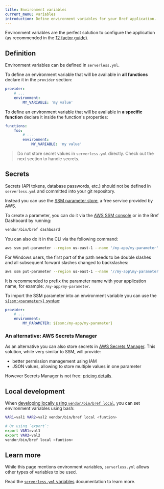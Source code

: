 ```yaml
---
title: Environment variables
current_menu: variables
introduction: Define environment variables for your Bref application.
---
```


Environment variables are the perfect solution to configure the application (as recommended in the [12 factor guide](https://12factor.net/config)).

## Definition

Environment variables can be defined in `serverless.yml`.

To define an environment variable that will be available in **all functions** declare it in the `provider` section:

```yaml
provider:
    # ...
    environment:
        MY_VARIABLE: 'my value'
```

To define an environment variable that will be available in **a specific function** declare it inside the function's properties:

```yaml
functions:
    foo:
        # ...
        environment:
            MY_VARIABLE: 'my value'
```

> Do not store secret values in `serverless.yml` directly. Check out the next section to handle secrets.

## Secrets

Secrets (API tokens, database passwords, etc.) should not be defined in `serverless.yml` and committed into your git repository.

Instead you can use the [SSM parameter store](https://docs.aws.amazon.com/systems-manager/latest/userguide/systems-manager-paramstore.html), a free service provided by AWS.

To create a parameter, you can do it via the [AWS SSM console](https://console.aws.amazon.com/systems-manager/parameters) or in the Bref Dashboard by running:

```bash
vendor/bin/bref dashboard
```

You can also do it in the CLI via the following command:

```bash
aws ssm put-parameter --region us-east-1 --name '/my-app/my-parameter' --type String --value 'mysecretvalue'
```

For Windows users, the first part of the path needs to be double slashes and all subsequent forward slashes changed to backslashes:
```bash
aws ssm put-parameter --region us-east-1 --name '//my-app\my-parameter' --type String --value 'mysecretvalue'
```

It is recommended to prefix the parameter name with your application name, for example: `/my-app/my-parameter`.

To import the SSM parameter into an environment variable you can use the [`${ssm:<parameter>}` syntax](https://serverless.com/blog/serverless-secrets-api-keys/):

```yaml
provider:
    # ...
    environment:
        MY_PARAMETER: ${ssm:/my-app/my-parameter}
```

### An alternative: AWS Secrets Manager

As an alternative you can also store secrets in [AWS Secrets Manager](https://aws.amazon.com/secrets-manager/). This solution, while very similar to SSM, will provide:

- better permission management using IAM
- JSON values, allowing to store multiple values in one parameter

However Secrets Manager is not free: [pricing details](https://aws.amazon.com/secrets-manager/pricing/).

## Local development

When [developing locally using `vendor/bin/bref local`](/docs/local-development.md), you can set environment variables using bash:

```bash
VAR1=val1 VAR2=val2 vendor/bin/bref local <funtion>

# Or using `export`:
export VAR1=val1
export VAR2=val2
vendor/bin/bref local <funtion>
```

## Learn more

While this page mentions environment variables, `serverless.yml` allows other types of variables to be used.

Read the [`serverless.yml` variables](https://serverless.com/framework/docs/providers/aws/guide/variables/) documentation to learn more.
